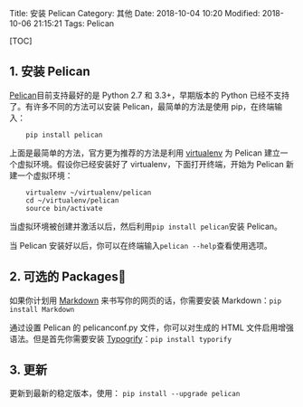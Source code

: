 Title: 安装 Pelican
Category: 其他
Date: 2018-10-04 10:20
Modified: 2018-10-06 21:15:21
Tags: Pelican

[TOC]

## 1. 安装 Pelican

[Pelican](https://blog.getpelican.com/)目前支持最好的是 Python 2.7 和 3.3+，早期版本的 Python 已经不支持了。有许多不同的方法可以安装 Pelican，最简单的方法是使用 pip，在终端输入：
```
    pip install pelican
```
上面是最简单的方法，官方更为推荐的方法是利用 [virtualenv](http://www.virtualenv.org/) 为 Pelican 建立一个虚拟环境。假设你已经安装好了 virtualenv，下面打开终端，开始为 Pelican 新建一个虚拟环境：
```
    virtualenv ~/virtualenv/pelican
    cd ~/virtualenv/pelican
    source bin/activate
```
当虚拟环境被创建并激活以后，然后利用`pip install pelican`安装 Pelican。

当 Pelican 安装好以后，你可以在终端输入`pelican --help`查看使用选项。

## 2. 可选的 Packages

如果你计划用 [Markdown](http://pypi.python.org/pypi/Markdown) 来书写你的网页的话，你需要安装 Markdown：`pip install Markdown`

通过设置 Pelican 的 pelicanconf.py 文件，你可以对生成的 HTML 文件启用增强语法。但是首先你需要安装 [Typogrify](https://pypi.org/project/typogrify/)：`pip install typorify`

## 3. 更新

更新到最新的稳定版本，使用：
`pip install --upgrade pelican`
